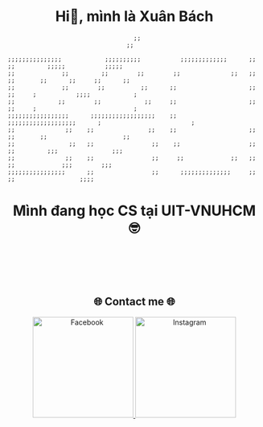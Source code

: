 

<h1 align="center">Hi👋, mình là Xuân Bách </h1>

```
                                   ;;
                                 ;;
                                                                                                                  
;;;;;;;;;;;;;;;            ;;;;;;;;;;           ;;;;;;;;;;;;;      ;;               ;;         ;;;;;           ;;;;;
;;             ;;         ;;        ;;        ;;              ;;   ;;               ;;       ;;      ;;     ;;      ;;
;;             ;;        ;;          ;;      ;;                    ;;               ;;     ;           ;;;;            ;
;;            ;;        ;;            ;;     ;;                    ;;               ;;     ;                           ;
;;;;;;;;;;;;;;;;;      ;;;;;;;;;;;;;;;;;;    ;;                    ;;;;;;;;;;;;;;;;;;;      ;                         ;
;;              ;;    ;;               ;;    ;;                    ;;               ;;       ;;                     ;;
;;               ;;   ;;                ;;    ;;                   ;;               ;;         ;;;               ;;;
;;              ;;    ;;                ;;     ;;             ;;   ;;               ;;             ;;;        ;;;
;;;;;;;;;;;;;;;;      ;;                ;;      ;;;;;;;;;;;;;;     ;;               ;;                  ;;;;     
```


<h1 align="center">Mình đang học CS tại UIT-VNUHCM 🤓</h1>

<br><br>
<br><br>

<h2 align="center">🌐 Contact me 🌐</h2>

<p align="middle">
  <a href="https://www.facebook.com/xuanbach.nguyenhoang">
    <img src="https://static.vecteezy.com/system/resources/thumbnails/018/930/698/small/facebook-logo-facebook-icon-transparent-free-png.png" width="200" height="200" alt= "Facebook">
  </a>
  <a href="https://www.instagram.com/xuanbachnguyenhoang/">
  <img src="https://cdn.iconscout.com/icon/free/png-256/free-instagram-logo-icon-download-in-svg-png-gif-file-formats--business-social-post-logos-icons-1646407.png?f=webp" width="200" height="200" alt= "Instagram">
  </a>
</p>



